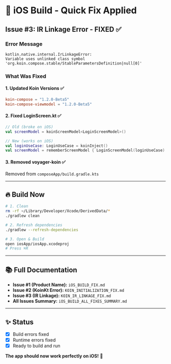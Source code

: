 # 🚀 iOS Build - Quick Fix Applied

## Issue #3: IR Linkage Error - FIXED ✅

### Error Message
```
kotlin.native.internal.IrLinkageError: 
Variable uses unlinked class symbol 'org.koin.compose.stable/StableParametersDefinition|null[0]'
```

### What Was Fixed

#### 1. Updated Koin Versions ✅
```toml
koin-compose = "1.2.0-Beta5"
koin-compose-viewmodel = "1.2.0-Beta5"
```

#### 2. Fixed LoginScreen.kt ✅
```kotlin
// Old (broke on iOS)
val screenModel = koinScreenModel<LoginScreenModel>()

// New (works on iOS)  
val loginUseCase: LoginUseCase = koinInject()
val screenModel = rememberScreenModel { LoginScreenModel(loginUseCase) }
```

#### 3. Removed voyager-koin ✅
Removed from `composeApp/build.gradle.kts`

---

## 🔥 Build Now

```bash
# 1. Clean
rm -rf ~/Library/Developer/Xcode/DerivedData/*
./gradlew clean

# 2. Refresh dependencies
./gradlew --refresh-dependencies  

# 3. Open & Build
open iosApp/iosApp.xcodeproj
# Press ⌘R
```

---

## 📚 Full Documentation

- **Issue #1 (Product Name):** `iOS_BUILD_FIX.md`
- **Issue #2 (KoinKt Error):** `KOIN_INITIALIZATION_FIX.md`
- **Issue #3 (IR Linkage):** `KOIN_IR_LINKAGE_FIX.md`
- **All Issues Summary:** `iOS_BUILD_ALL_FIXES_SUMMARY.md`

---

## ✨ Status

- [x] Build errors fixed
- [x] Runtime errors fixed  
- [x] Ready to build and run

**The app should now work perfectly on iOS!** 🎉

